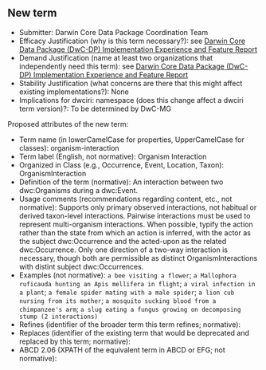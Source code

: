 ## New term

* Submitter: Darwin Core Data Package Coordination Team
* Efficacy Justification (why is this term necessary?): see [Darwin Core Data Package (DwC-DP) Implementation Experience and Feature Report](https://gbif.github.io/dwc-dp/docs/dwc_dp_implementation_feature_reports.pdf)
* Demand Justification (name at least two organizations that independently need this term): see [Darwin Core Data Package (DwC-DP) Implementation Experience and Feature Report](https://gbif.github.io/dwc-dp/docs/dwc_dp_implementation_feature_reports.pdf)
* Stability Justification (what concerns are there that this might affect existing implementations?): None
* Implications for dwciri: namespace (does this change affect a dwciri term version)?: To be determined by DwC-MG

Proposed attributes of the new term:

* Term name (in lowerCamelCase for properties, UpperCamelCase for classes): organism-interaction
* Term label (English, not normative): Organism Interaction
* Organized in Class (e.g., Occurrence, Event, Location, Taxon): OrganismInteraction
* Definition of the term (normative): An interaction between two dwc:Organisms during a dwc:Event.
* Usage comments (recommendations regarding content, etc., not normative): Supports only primary observed interactions, not habitual or derived taxon-level interactions. Pairwise interactions must be used to represent multi-organism interactions. When possible, typify the action rather than the state from which an action is inferred, with the actor as the subject dwc:Occurrence and the acted-upon as the related dwc:Occurrence. Only one direction of a two-way interaction is necessary, though both are permissible as distinct OrganismInteractions with distint subject dwc:Occurrences.
* Examples (not normative): `a bee visiting a flower`; `a Mallophora ruficauda hunting an Apis mellifera in flight`; `a viral infection in a plant`; `a female spider mating with a male spider`; `a lion cub nursing from its mother`; `a mosquito sucking blood from a chimpanzee's arm`; `a slug eating a fungus growing on decomposing stump (2 interactions)`
* Refines (identifier of the broader term this term refines; normative): 
* Replaces (identifier of the existing term that would be deprecated and replaced by this term; normative): 
* ABCD 2.06 (XPATH of the equivalent term in ABCD or EFG; not normative): 
